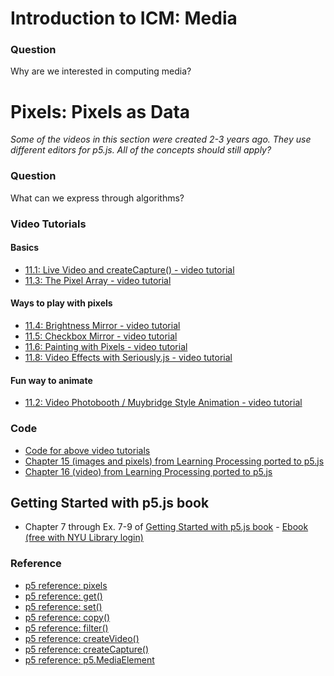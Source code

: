 
# Introduction to ICM: Media

### Question
Why are we interested in computing media?

# Pixels: Pixels as Data

*Some of the videos in this section were created 2-3 years ago. They use different editors for p5.js. All of the concepts should still apply?*

### Question
What can we express through algorithms?

### Video Tutorials
#### Basics
* [11.1: Live Video and createCapture() - video tutorial](https://youtu.be/bkGf4fEHKak?list=PLRqwX-V7Uu6aKKsDHZdDvN6oCJ2hRY_Ig)
* [11.3: The Pixel Array - video tutorial](https://youtu.be/nMUMZ5YRxHI?list=PLRqwX-V7Uu6aKKsDHZdDvN6oCJ2hRY_Ig)
#### Ways to play with pixels
* [11.4: Brightness Mirror - video tutorial](https://youtu.be/rNqaw8LT2ZU?list=PLRqwX-V7Uu6aKKsDHZdDvN6oCJ2hRY_Ig)
* [11.5: Checkbox Mirror - video tutorial](https://youtu.be/m1G6WBvrOBE?list=PLRqwX-V7Uu6aKKsDHZdDvN6oCJ2hRY_Ig)
* [11.6: Painting with Pixels - video tutorial](https://youtu.be/0V3uYA1hafk?list=PLRqwX-V7Uu6aKKsDHZdDvN6oCJ2hRY_Ig)
* [11.8: Video Effects with Seriously.js - video tutorial](https://youtu.be/jdKep6jo7b0?list=PLRqwX-V7Uu6aKKsDHZdDvN6oCJ2hRY_Ig)
#### Fun way to animate
* [11.2: Video Photobooth / Muybridge Style Animation - video tutorial](https://youtu.be/oLiaUEKsRws?list=PLRqwX-V7Uu6aKKsDHZdDvN6oCJ2hRY_Ig)

###  Code
* [Code for above video tutorials](https://github.com/CodingTrain/website/tree/master/Tutorials/P5JS/p5.js_video)
* [Chapter 15 (images and pixels) from Learning Processing ported to p5.js](https://github.com/shiffman/LearningProcessing-p5.js/tree/master/chp15_images_pixels)
* [Chapter 16 (video) from Learning Processing ported to p5.js](https://github.com/shiffman/LearningProcessing-p5.js/tree/master/chp16_video)

## Getting Started with p5.js book
*  Chapter 7 through Ex. 7-9 of [Getting Started with p5.js book](http://amzn.to/2ckixCW) - [Ebook (free with NYU Library login)](https://ebookcentral.proquest.com/lib/nyulibrary-ebooks/detail.action?docID=4333728)

### Reference
* [p5 reference: pixels](https://p5js.org/reference/#/p5/pixels)
* [p5 reference: get()](https://p5js.org/reference/#/p5/get)
* [p5 reference: set()](https://p5js.org/reference/#/p5/set)
* [p5 reference: copy()](https://p5js.org/reference/#/p5/copy)
* [p5 reference: filter()](https://p5js.org/reference/#/p5/filter)
* [p5 reference: createVideo()](https://p5js.org/reference/#/p5/createVideo)
* [p5 reference: createCapture()](https://p5js.org/reference/#/p5/createCapture)
* [p5 reference: p5.MediaElement](http://p5js.org/reference/#/p5.MediaElement)
